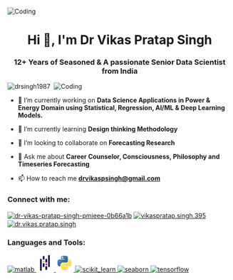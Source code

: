 <img align="center" alt="Coding"   width="1200" src="https://www.american.edu/spa/data-science/images/Data-Science-Institute_banner.jpg" />

<h1 align="center">Hi 👋, I'm Dr Vikas Pratap Singh</h1>
<h3 align="center">12+ Years of Seasoned & A passionate Senior Data Scientist from India</h3>
<img align="right" alt="Coding" width="400" src="https://149695847.v2.pressablecdn.com/wp-content/uploads/2018/12/developer-dribbble.gif" />

<p align="left"> <img src="https://komarev.com/ghpvc/?username=drsingh1987&label=Profile%20views&color=0e75b6&style=flat" alt="drsingh1987" /> </p>

- 🔭 I’m currently working on **Data Science Applications in Power & Energy Domain using Statistical, Regression, AI/ML & Deep Learning Models.**

- 🌱 I’m currently learning **Design thinking Methodology**

- 👯 I’m looking to collaborate on **Forecasting Research**

- 💬 Ask me about **Career Counselor, Consciousness, Philosophy and Timeseries Forecasting**

- 📫 How to reach me **drvikaspsingh@gmail.com**

<h3 align="left">Connect with me:</h3>
<p align="left">
<a href="https://linkedin.com/in/dr-vikas-pratap-singh-pmieee-0b66a1b" target="blank"><img align="center" src="https://raw.githubusercontent.com/rahuldkjain/github-profile-readme-generator/master/src/images/icons/Social/linked-in-alt.svg" alt="dr-vikas-pratap-singh-pmieee-0b66a1b" height="30" width="40" /></a>
<a href="https://fb.com/vikaspratap.singh.395" target="blank"><img align="center" src="https://raw.githubusercontent.com/rahuldkjain/github-profile-readme-generator/master/src/images/icons/Social/facebook.svg" alt="vikaspratap.singh.395" height="30" width="40" /></a>
<a href="https://instagram.com/dr.vikas.pratap.singh" target="blank"><img align="center" src="https://raw.githubusercontent.com/rahuldkjain/github-profile-readme-generator/master/src/images/icons/Social/instagram.svg" alt="dr.vikas.pratap.singh" height="30" width="40" /></a>
</p>

<h3 align="left">Languages and Tools:</h3>
<p align="left"> <a href="https://www.mathworks.com/" target="_blank" rel="noreferrer"> <img src="https://upload.wikimedia.org/wikipedia/commons/2/21/Matlab_Logo.png" alt="matlab" width="40" height="40"/> </a> <a href="https://pandas.pydata.org/" target="_blank" rel="noreferrer"> <img src="https://raw.githubusercontent.com/devicons/devicon/2ae2a900d2f041da66e950e4d48052658d850630/icons/pandas/pandas-original.svg" alt="pandas" width="40" height="40"/> </a> <a href="https://www.python.org" target="_blank" rel="noreferrer"> <img src="https://raw.githubusercontent.com/devicons/devicon/master/icons/python/python-original.svg" alt="python" width="40" height="40"/> </a> <a href="https://scikit-learn.org/" target="_blank" rel="noreferrer"> <img src="https://upload.wikimedia.org/wikipedia/commons/0/05/Scikit_learn_logo_small.svg" alt="scikit_learn" width="40" height="40"/> </a> <a href="https://seaborn.pydata.org/" target="_blank" rel="noreferrer"> <img src="https://seaborn.pydata.org/_images/logo-mark-lightbg.svg" alt="seaborn" width="40" height="40"/> </a> <a href="https://www.tensorflow.org" target="_blank" rel="noreferrer"> <img src="https://www.vectorlogo.zone/logos/tensorflow/tensorflow-icon.svg" alt="tensorflow" width="40" height="40"/> </a> </p>
